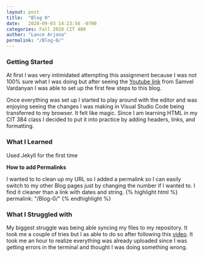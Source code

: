 ```yaml
---
layout: post
title:  "Blog 0"
date:   2020-09-03 14:23:56 -0700
categories: Fall 2020 CIT 480
author: "Lance Arjona"
permalink: "/Blog-0/"
---
```

<h3>Getting Started</h3>
<p>
At first I was very intimidated attempting this assignment because I was not 100% sure what I was doing but after seeing the <a href="https://www.youtube.com/watch?v=pxua_1vyFck">Youtube link</a> from Samvel Vardanyan I was able to set up the first few steps to this blog.

Once everything was set up I started to play around with the editor and was enjoying seeing the changes I was making in Visual Studio Code being transferred to my browser. It felt like magic. Since I am learning HTML in my CIT 384 class I decided to put it into practice by adding headers, links, and formatting.
<h3>What I Learned</h3>
Used Jekyll for the first time
</p>

<b>How to add Permalinks</b>
<p>
I wanted to to clean up my URL so I added a permalink so I can easily switch to my other Blog pages just by changing the number if I wanted to. I find it cleaner than a link with dates and string.
{% highlight html %}
permalink: "/Blog-0/"
{% endhighlight %}
</p>


<h3>What I Struggled with</h3>
My biggest struggle was being able syncing my files to my repository. It took me a couple of tries but I as able to do so after following this <a href="https://www.youtube.com/watch?v=wrb7Gge9yoE">video</a>. It took me an hour to realize everything was already uploaded since I was getting errors in the terminal and thought I was doing something wrong.